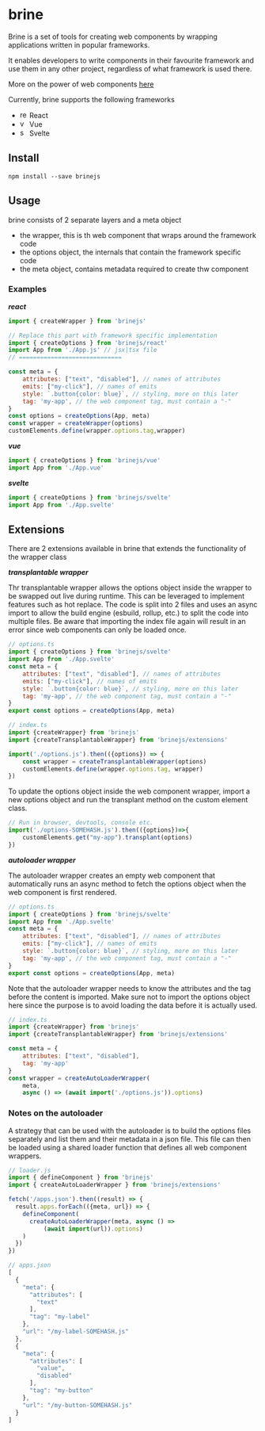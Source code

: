 # brine
Brine is a set of tools for creating web components by wrapping applications written in popular frameworks.

It enables developers to write components in their favourite framework and use them in any other project, regardless of what framework is used there. 

More on the power of web components [here](https://www.webcomponents.org/introduction)

Currently, brine supports the following frameworks
- <img src="https://static.cdnlogo.com/logos/r/63/react.svg" alt="react" width="15"/> React
- <img src="https://static.cdnlogo.com/logos/v/69/vue.svg" alt="vue" width="15"/> Vue
- <img src="https://static.cdnlogo.com/logos/s/6/svelte.svg" alt="svelte" width="15"/> Svelte

## Install
```
npm install --save brinejs
```

## Usage 
brine consists of 2 separate layers and a meta object
- the wrapper, this is th web component that wraps around the framework code
- the options object, the internals that contain the framework specific code
- the meta object, contains metadata required to create thw component

### Examples
***react***
```javascript
import { createWrapper } from 'brinejs'

// Replace this part with framework specific implementation
import { createOptions } from 'brinejs/react'
import App from './App.js' // jsx|tsx file
// =============================

const meta = {
    attributes: ["text", "disabled"], // names of attributes
    emits: ["my-click"], // names of emits 
    style: `.button{color: blue}`, // styling, more on this later
    tag: 'my-app', // the web component tag, must contain a "-"
}
const options = createOptions(App, meta)
const wrapper = createWrapper(options)
customElements.define(wrapper.options.tag,wrapper)
```

***vue***
```javascript
import { createOptions } from 'brinejs/vue'
import App from './App.vue'
```
***svelte***
```javascript
import { createOptions } from 'brinejs/svelte'
import App from './App.svelte'
```

## Extensions
There are 2 extensions available in brine that extends 
the functionality of the wrapper class

***transplantable wrapper***

Thr transplantable wrapper allows the options object inside the 
wrapper to be swapped out live during runtime. This can be leveraged to 
implement features such as hot replace. The code is split into 2 files
and uses an async import to allow the build engine (esbuild, rollup, etc.)
to split the code into multiple files. Be aware that importing the index
file again will result in an error since web components can only be loaded 
once. 
```javascript
// options.ts
import { createOptions } from 'brinejs/svelte'
import App from './App.svelte'
const meta = {
    attributes: ["text", "disabled"], // names of attributes
    emits: ["my-click"], // names of emits 
    style: `.button{color: blue}`, // styling, more on this later
    tag: 'my-app', // the web component tag, must contain a "-"
}
export const options = createOptions(App, meta)
```
```javascript
// index.ts
import {createWrapper} from 'brinejs'
import {createTransplantableWrapper} from 'brinejs/extensions'

import('./options.js').then(({options}) => {
    const wrapper = createTransplantableWrapper(options)
    customElements.define(wrapper.options.tag, wrapper)
})
```

To update the options object inside the web component wrapper, 
import a new options object and run the transplant method on the 
custom element class. 

```javascript
// Run in browser, devtools, console etc. 
import('./options-SOMEHASH.js').then(({options})=>{
    customElements.get("my-app").transplant(options)
})
```

***autoloader wrapper***

The autoloader wrapper creates an empty web component that 
automatically runs an async method to fetch the options object 
when the web component is first rendered. 
```javascript
// options.ts
import { createOptions } from 'brinejs/svelte'
import App from './App.svelte'
const meta = {
    attributes: ["text", "disabled"], // names of attributes
    emits: ["my-click"], // names of emits 
    style: `.button{color: blue}`, // styling, more on this later
    tag: 'my-app', // the web component tag, must contain a "-"
}
export const options = createOptions(App, meta)
```
Note that the autoloader wrapper needs to know the attributes and the tag 
before the content is imported. Make sure not to import the options 
object here since the purpose is to avoid loading the data before it is 
actually used.
```javascript
// index.ts
import {createWrapper} from 'brinejs'
import {createTransplantableWrapper} from 'brinejs/extensions'

const meta = {
    attributes: ["text", "disabled"],
    tag: 'my-app'
}
const wrapper = createAutoLoaderWrapper(
    meta, 
    async () => (await import('./options.js')).options)
```

### Notes on the autoloader
A strategy that can be used with the autoloader is to build the options 
files separately and list them and their metadata in a json file. This file
can then be loaded using a shared loader function that defines all
web component wrappers.

```javascript
// loader.js
import { defineComponent } from 'brinejs'
import { createAutoLoaderWrapper } from 'brinejs/extensions'

fetch('/apps.json').then((result) => {
  result.apps.forEach(({meta, url}) => {
    defineComponent(
      createAutoLoaderWrapper(meta, async () =>
          (await import(url)).options)
    )
  })
})
```
```javascript
// apps.json
[
  {
    "meta": {
      "attributes": [
        "text"
      ],
      "tag": "my-label"
    },
    "url": "/my-label-SOMEHASH.js"
  },
  {
    "meta": {
      "attributes": [
        "value",
        "disabled"
      ],
      "tag": "my-button"
    },
    "url": "/my-button-SOMEHASH.js"
  }
]
```